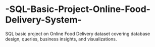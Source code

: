 # -SQL-Basic-Project-Online-Food-Delivery-System-
SQL basic project on Online Food Delivery dataset covering database design, queries, business insights, and visualizations.
